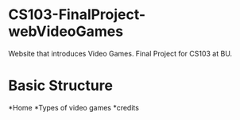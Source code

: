# CS103-FinalProject-webVideoGames
Website that introduces Video Games. Final Project for CS103 at BU.

# Basic Structure
*Home
*Types of video games
*credits
